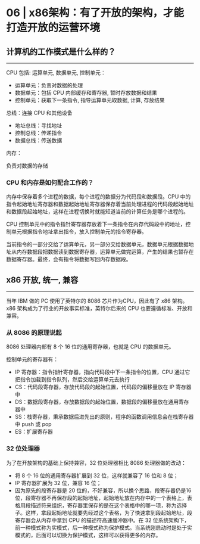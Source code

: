 # 06 | x86架构：有了开放的架构，才能打造开放的运营环境

## 计算机的工作模式是什么样的？

------

CPU 包括: 运算单元, 数据单元, 控制单元：

+ 运算单元：负责对数据的处理
+ 数据单元：包括 CPU 内部缓存和寄存器, 暂时存放数据和结果
+ 控制单元：获取下一条指令, 指导运算单元取数据, 计算, 存放结果

总线：连接 CPU 和其他设备

+ 地址总线：寻找地址
+ 控制总线：传递指令
+ 数据总线：传送数据

内存：

负责对数据的存储

### CPU 和内存是如何配合工作的？

内存中保存着多个进程的数据，每个进程的数据分为代码段和数据段。CPU 中的指令起始地址寄存器和数据起始地址寄存器保存着当前处理进程的代码段起始地址和数据段起始地址，这样在进程切换时就能知道当前的计算任务是哪个进程的。

CPU 控制单元中的指令指针寄存器存放着下一条指令在内存代码段中的地址，控制单元根据指令地址拿出指令，放入控制单元的指令寄存器。

当前指令的一部分交给了运算单元，另一部分交给数据单元，数据单元根据数据地址从内存数据段把数据读到数据寄存器，运算单元做完运算，产生的结果也暂存在数据寄存器。最终，会有指令将数据写回内存数据段。

## x86 开放, 统一, 兼容

------

当年 IBM 做的 PC 使用了英特尔的 8086 芯片作为CPU，因此有了 x86 架构。x86 架构成为了行业的开放事实标准，英特尔后来的 CPU 也要遵循标准、开放和兼容。

### 从 8086 的原理说起

8086 处理器内部有 8 个 16 位的通用寄存器，也就是 CPU 的数据单元。

控制单元的寄存器有：

- IP 寄存器：指令指针寄存器，指向代码段中下一条指令的位置，CPU 通过它把指令加载到指令队列，然后交给运算单元去执行
- CS：代码段寄存器，存放代码段的起始位置，代码段的偏移量放在 IP 寄存器中
- DS：数据段寄存器，存放数据段的起始位置，数据段的偏移量放在通用寄存器中
- SS：栈寄存器，秉承数据后进先出的原则，程序的函数调用信息会在栈寄存器中 push 或 pop
- ES：扩展寄存器

### 32 位处理器

为了在开放架构的基础上保持兼容，32 位处理器相比 8086 处理器做的改动：

- 将 8 个 16 位的通用寄存器扩展到 32 位，这样就兼容了 16 位和 8 位；
- IP 寄存器扩展为 32 位，兼容 16 位；
- 因为原先的段寄存器是 20 位的，不好兼容，所以换个思路，段寄存器仍是16位，段寄存器不再保存段的起始地址，起始地址放在内存中的一个表格上，表格用段描述符来组织，寄存器里保存的是在这个表格中的哪一项，称为选择子。这样，拿段起始地址就要先经过这个表格，为了快速拿到段起始地址，段寄存器会从内存中拿到 CPU 的描述符高速缓冲器中。在 32 位系统架构下，前一种模式称为实模式，后一种模式称为保护模式。当系统刚启动时是处于实模式的，后面可以切换为保护模式，这样可以获得更多的内存。